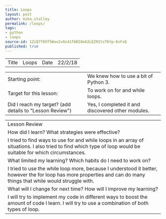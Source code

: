 ```yaml
---
title: Loops
layout: post
author: mika.stalley
permalink: /loops/
tags:
- python
- loops
source-id: 1ZiQ7f8Xf5Wav2v0z41fbBI8o62LEZ9ItsT6Yp-6sFxQ
published: true
---
```

<table>
  <tr>
    <td>Title</td>
    <td>Loops</td>
    <td>Date</td>
    <td>22/2/18</td>
  </tr>
</table>


<table>
  <tr>
    <td>Starting point:</td>
    <td>We knew how to use a bit of Python 3.</td>
  </tr>
  <tr>
    <td>Target for this lesson:</td>
    <td>To work on for and while loops.</td>
  </tr>
  <tr>
    <td>Did I reach my target? 
(add details to "Lesson Review")</td>
    <td>Yes, I completed it and discovered other modules.</td>
  </tr>
</table>


<table>
  <tr>
    <td>Lesson Review</td>
  </tr>
  <tr>
    <td>How did I learn? What strategies were effective? </td>
  </tr>
  <tr>
    <td>I tried to find ways to use for and while loops in an array of situations. I also tried to find which type of loop would be suitable for which circumstances.</td>
  </tr>
  <tr>
    <td>What limited my learning? Which habits do I need to work on? </td>
  </tr>
  <tr>
    <td>I tried to use the while loop more, because I understood it better, however the for loop has more properties and can do many things that while would struggle with.</td>
  </tr>
  <tr>
    <td>What will I change for next time? How will I improve my learning?</td>
  </tr>
  <tr>
    <td>I will try to implement my code in different ways to boost the amount of code I learn. I will try to use a combination of both types of loop.</td>
  </tr>
</table>


